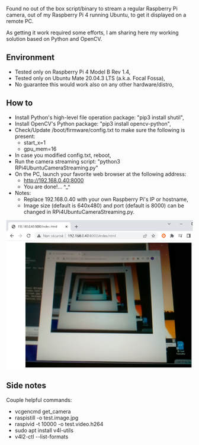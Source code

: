 Found no out of the box script/binary to stream a regular Raspberry Pi camera, out of my Raspberry Pi 4 running Ubuntu, to get it displayed on a remote PC.

As getting it work required some efforts, I am sharing here my working solution based on Python and OpenCV.

## Environment

- Tested only on Raspberry Pi 4 Model B Rev 1.4,
- Tested only on Ubuntu Mate 20.04.3 LTS (a.k.a. Focal Fossa),
- No guarantee this would work also on any other hardware/distro,

## How to

- Install Python's high-level file operation package: "pip3 install shutil",
- Install OpenCV's Python package: "pip3 install opencv-python",
- Check/Update /boot/firmware/config.txt to make sure the following is present:
    - start_x=1
    - gpu_mem=16
- In case you modified config.txt, reboot,
- Run the camera streaming script: "python3 RPi4UbuntuCameraStreaming.py"
- On the PC, launch your favorite web browser at the following address:
    - http://192.168.0.40:8000
    - You are done!... ^_^
- Notes:
    - Replace 192.168.0.40 with your own Raspberry Pi's IP or hostname,
    - Image size (default is 640x480) and port (default is 8000) can be changed in RPi4UbuntuCameraStreaming.py.

![Screenshot](capture.png)

## Side notes

Couple helpful commands:
- vcgencmd get_camera
- raspistill -o test.image.jpg
- raspivid -t 10000 -o test.video.h264
- sudo apt install v4l-utils
- v4l2-ctl --list-formats

